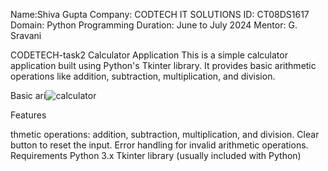 Name:Shiva Gupta Company: CODTECH IT SOLUTIONS ID: CT08DS1617 Domain: Python Programming Duration: June to July 2024 Mentor: G. Sravani

CODETECH-task2
Calculator Application
This is a simple calculator application built using Python's Tkinter library. It provides basic arithmetic operations like addition, subtraction, multiplication, and division.

Basic ari![calculator](https://github.com/user-attachments/assets/42ba10d8-526a-4f77-bf24-9ba32cdc88a3)

Features

thmetic operations: addition, subtraction, multiplication, and division.
Clear button to reset the input.
Error handling for invalid arithmetic operations.
Requirements
Python 3.x
Tkinter library (usually included with Python)
